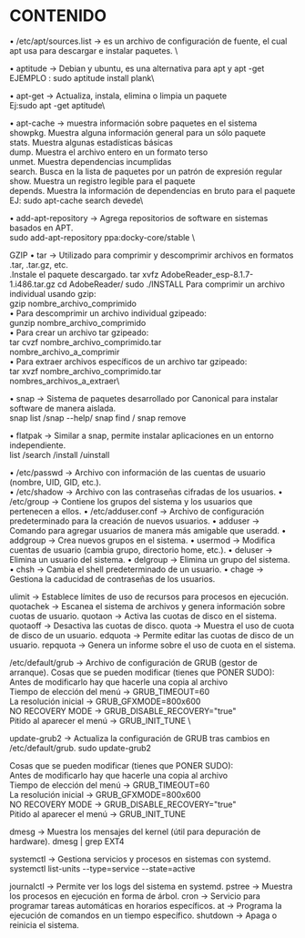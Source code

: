# CONTENIDO
• /etc/apt/sources.list -> es un archivo de configuración de fuente, el cual apt usa para descargar e instalar paquetes. \


• aptitude -> Debian y ubuntu, es una alternativa para apt y apt -get\
EJEMPLO : sudo aptitude install plank\

• apt-get -> Actualiza, instala, elimina o limpia un paquete\
Ej:sudo apt -get aptitude\

• apt-cache -> muestra información sobre paquetes en el sistema\
     showpkg. Muestra alguna información general para un sólo paquete\
     stats. Muestra algunas estadísticas básicas\
     dump. Muestra el archivo entero en un formato terso\
     unmet. Muestra dependencias incumplidas\
     search. Busca en la lista de paquetes por un patrón de expresión regular\
     show. Muestra un registro legible para el paquete\
     depends. Muestra la información de dependencias en bruto para el paquete \
EJ: sudo apt-cache search devede\

• add-apt-repository -> Agrega repositorios de software en sistemas basados en APT.\
sudo add-apt-repository ppa:docky-core/stable \

GZIP
• tar -> Utilizado para comprimir y descomprimir archivos en formatos .tar, .tar.gz, etc.\
.Instale el paquete descargado.
tar xvfz AdobeReader_esp-8.1.7-1.i486.tar.gz
cd AdobeReader/
sudo ./INSTALL
Para comprimir un archivo individual usando gzip:\
gzip nombre_archivo_comprimido \
• Para descomprimir un archivo individual gzipeado:\
gunzip nombre_archivo_comprimido\
• Para crear un archivo tar gzipeado:\
tar cvzf nombre_archivo_comprimido.tar\
nombre_archivo_a_comprimir\
• Para extraer archivos específicos de un archivo tar gzipeado:\
tar xvzf nombre_archivo_comprimido.tar\
nombres_archivos_a_extraer\

• snap -> Sistema de paquetes desarrollado por Canonical para instalar software de manera aislada.\
snap list /snap --help/ snap find / snap remove

• flatpak -> Similar a snap, permite instalar aplicaciones en un entorno independiente.\
list /search /install /uinstall

• /etc/passwd -> Archivo con información de las cuentas de usuario (nombre, UID, GID, etc.).\
• /etc/shadow -> Archivo con las contraseñas cifradas de los usuarios.
• /etc/group -> Contiene los grupos del sistema y los usuarios que pertenecen a ellos.
• /etc/adduser.conf ->   Archivo de configuración predeterminado para la creación de nuevos usuarios.
• adduser -> Comando para agregar usuarios de manera más amigable que useradd.
• addgroup -> Crea nuevos grupos en el sistema.
• usermod ->  Modifica cuentas de usuario (cambia grupo, directorio home, etc.).
• deluser ->  Elimina un usuario del sistema.
• delgroup -> Elimina un grupo del sistema.
• chsh -> Cambia el shell predeterminado de un usuario.
• chage -> Gestiona la caducidad de contraseñas de los usuarios.

ulimit → Establece límites de uso de recursos para procesos en ejecución.
quotachek → Escanea el sistema de archivos y genera información sobre cuotas de usuario.
quotaon → Activa las cuotas de disco en el sistema.
quotaoff → Desactiva las cuotas de disco.
quota → Muestra el uso de cuota de disco de un usuario.
edquota → Permite editar las cuotas de disco de un usuario.
repquota → Genera un informe sobre el uso de cuota en el sistema.

/etc/default/grub → Archivo de configuración de GRUB (gestor de arranque).
Cosas que se pueden modificar (tienes que PONER SUDO):\
Antes de modificarlo hay que hacerle una copia al archivo\
Tiempo de elección del menú -> GRUB_TIMEOUT=60\
La resolución inicial -> GRUB_GFXMODE=800x600\
NO RECOVERY MODE -> GRUB_DISABLE_RECOVERY="true" \
Pitido al aparecer el menú -> GRUB_INIT_TUNE \

update-grub2 → Actualiza la configuración de GRUB tras cambios en /etc/default/grub.
sudo update-grub2

Cosas que se pueden modificar (tienes que PONER SUDO):\
Antes de modificarlo hay que hacerle una copia al archivo\
Tiempo de elección del menú -> GRUB_TIMEOUT=60\
La resolución inicial -> GRUB_GFXMODE=800x600\
NO RECOVERY MODE -> GRUB_DISABLE_RECOVERY="true" \
Pitido al aparecer el menú -> GRUB_INIT_TUNE

dmesg → Muestra los mensajes del kernel (útil para depuración de hardware).
dmesg | grep EXT4

systemctl → Gestiona servicios y procesos en sistemas con systemd.
systemctl list-units --type=service --state=active

journalctl → Permite ver los logs del sistema en systemd.
pstree → Muestra los procesos en ejecución en forma de árbol.
cron → Servicio para programar tareas automáticas en horarios específicos.
at → Programa la ejecución de comandos en un tiempo específico.
shutdown → Apaga o reinicia el sistema.
